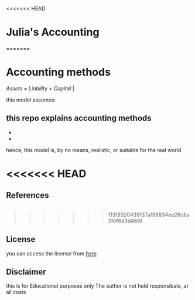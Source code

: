<<<<<<< HEAD
# Julia's Accounting
=======
# Accounting methods

 _Assets = Liability + Capital_ |


this model assumes:

>>>>>>>

this repo explains **accounting methods**
- 
-
-
hence, this model is, by no means, realistic, or suitable for the real world

<<<<<<< HEAD
=======
## References

```

  ```
>>>>>>> 113f9320439f37af98834ee26c6a3f4f6d3d466f

## License

you can access the license from [here](src/LICENSE.md)

## Disclaimer
this is for Educational purposes only
The author is not held responsibale, at all costs
